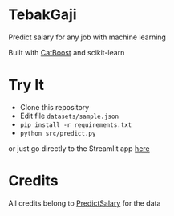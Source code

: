 # TebakGaji

Predict salary for any job with machine learning

Built with [CatBoost](https://catboost.ai/) and scikit-learn

# Try It
- Clone this repository
- Edit file `datasets/sample.json`
- `pip install -r requirements.txt`
- `python src/predict.py`

or just go directly to the Streamlit app [here](https://share.streamlit.io/hyperforest/predict_salary_project/main/src/main.py)

# Credits
All credits belong to [PredictSalary](https://predictsalary.com/) for the data
